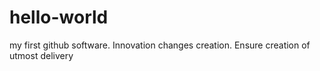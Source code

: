 # hello-world
my first github software. Innovation changes creation.
Ensure creation of utmost delivery
